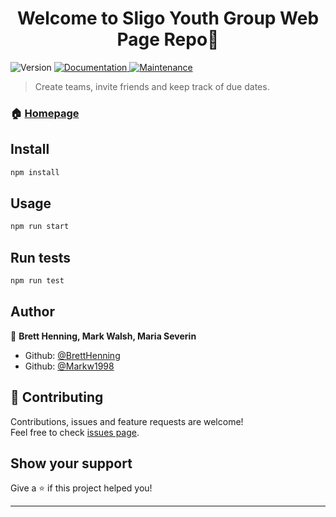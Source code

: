 <h1 align="center">Welcome to Sligo Youth Group Web Page Repo👋</h1>
<p>
  <img alt="Version" src="https://img.shields.io/badge/version-0.0.1-blue.svg?cacheSeconds=2592000" />
  <a href="https://github.com/hignz/whensitdue#readme" target="_blank">
    <img alt="Documentation" src="https://img.shields.io/badge/documentation-yes-brightgreen.svg" />
  </a>
  <a href="https://github.com/hignz/whensitdue/graphs/commit-activity" target="_blank">
    <img alt="Maintenance" src="https://img.shields.io/badge/Maintained%3F-yes-green.svg" />
  </a>
</p>

> Create teams, invite friends and keep track of due dates.

### 🏠 [Homepage](https://github.com/S00182302/syg-web3/tree/DevBranch)

## Install

```sh
npm install
```

## Usage

```sh
npm run start
```

## Run tests

```sh
npm run test
```

## Author

👤 **Brett Henning, Mark Walsh, Maria Severin**

* Github: [@BrettHenning](https://github.com/S00182302)
* Github: [@Markw1998](https://github.com/Markw1998)

## 🤝 Contributing

Contributions, issues and feature requests are welcome!<br />Feel free to check [issues page](https://github.com/S00182302/syg-web3/issues).

## Show your support

Give a ⭐️ if this project helped you!

***
